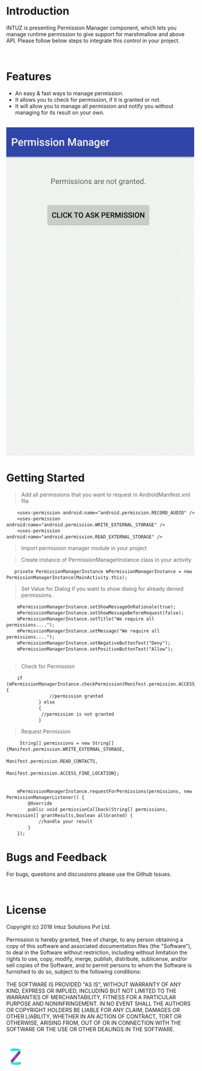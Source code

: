 <h1>Introduction</h1>

INTUZ is presenting Permission Manager component, which lets you manage runtime permission to give support for marshmallow and above API. Please follow below steps to integrate this control in your project.

<br>
<h1>Features</h1>

- An easy & fast ways to manage permission.
- It allows you to check for permission, if it is granted or not.
- It will allow you to manage all permission and notify you without managing for its result on your own.


<br>
<img src="Screenshots/permission_manager.gif" width=500 alt="Screenshots/permission_manager.png">

<h1>Getting Started</h1>

> Add all permissions that you want to request in AndroidManifest.xml file

```
    <uses-permission android:name="android.permission.RECORD_AUDIO" />
    <uses-permission android:name="android.permission.WRITE_EXTERNAL_STORAGE" />
    <uses-permission android:name="android.permission.READ_EXTERNAL_STORAGE" />
```
> Import permission manager module in your project


> Create instance of PermissionManagerInstance class in your activity

```
   private PermissionManagerInstance mPermissionManagerInstance = new PermissionManagerInstance(MainActivity.this);

```

> Set Value for Dialog if you want to show dialog for already denied permissions.

```
    mPermissionManagerInstance.setShowMessageOnRationale(true);
    mPermissionManagerInstance.setShowMessageBeforeRequest(false);
    mPermissionManagerInstance.setTitle("We require all permissions....");
    mPermissionManagerInstance.setMessage("We require all permissions....");
    mPermissionManagerInstance.setNegativeButtonText("Deny");
    mPermissionManagerInstance.setPositiveButtonText("Allow");


```

> Check for Permission

```
    if (mPermissionManagerInstance.checkPermission(Manifest.permission.ACCESS_FINE_LOCATION)) {
                //permission granted
            } else
            {
             //permission is not granted
            }
```

> Request Permission

```
     String[] permissions = new String[]{Manifest.permission.WRITE_EXTERNAL_STORAGE, 
                                         Manifest.permission.READ_CONTACTS, 
                                         Manifest.permission.ACCESS_FINE_LOCATION};


    mPermissionManagerInstance.requestForPermissions(permissions, new 	PermissionManagerListener() {
	    @Override
	    public void permissionCallback(String[] permissions, Permission[] grantResults,boolean allGranted) {
	        //handle your result
	    }
	});

```


<h1>Bugs and Feedback</h1>

For bugs, questions and discussions please use the Github Issues.

<br>
<h1>License</h1>

Copyright (c) 2018 Intuz Solutions Pvt Ltd.
<br><br>
Permission is hereby granted, free of charge, to any person obtaining a copy of this software and associated documentation files (the "Software"), to deal in the Software without restriction, including without limitation the rights to use, copy, modify, merge, publish, distribute, sublicense, and/or sell copies of the Software, and to permit persons to whom the Software is furnished to do so, subject to the following conditions:
<br><br>
THE SOFTWARE IS PROVIDED "AS IS", WITHOUT WARRANTY OF ANY KIND, EXPRESS OR IMPLIED, INCLUDING BUT NOT LIMITED TO THE WARRANTIES OF MERCHANTABILITY, FITNESS FOR A PARTICULAR PURPOSE AND NONINFRINGEMENT. IN NO EVENT SHALL THE AUTHORS OR COPYRIGHT HOLDERS BE LIABLE FOR ANY CLAIM, DAMAGES OR OTHER LIABILITY, WHETHER IN AN ACTION OF CONTRACT, TORT OR OTHERWISE, ARISING FROM, OUT OF OR IN CONNECTION WITH THE SOFTWARE OR THE USE OR OTHER DEALINGS IN THE SOFTWARE.

<h1></h1>
<a href="http://www.intuz.com">
<img src="Screenshots/logo.jpg">
</a>